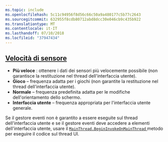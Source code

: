 ```yaml
---
ms.topic: include
ms.openlocfilehash: 5c11c94956f8d56c66c50a9a480177c5b77c2643
ms.sourcegitcommit: 632955f8cdb80712abd8dcc30e046cb9c435b922
ms.translationtype: MT
ms.contentlocale: it-IT
ms.lasthandoff: 07/10/2018
ms.locfileid: "37947434"
---
```

## <a name="sensor-speedxrefxamarinessentialssensorspeed"></a>[Velocità di sensore](xref:Xamarin.Essentials.SensorSpeed)

- **Più veloce** : ottenere i dati dei sensori più velocemente possibile (non garantisce la restituzione nel thread dell'interfaccia utente).
- **Gioco** – frequenza adatta per i giochi (non garantite la restituzione nel thread dell'interfaccia utente).
- **Normale** – frequenza predefinita adatta per le modifiche dell'orientamento dello schermo.
- **Interfaccia utente** – frequenza appropriata per l'interfaccia utente generale.

Se il gestore eventi non è garantito a essere eseguite sul thread dell'interfaccia utente e se il gestore eventi deve accedere a elementi dell'interfaccia utente, usare il [ `MainThread.BeginInvokeOnMainThread` ](~/essentials/main-thread.md) metodo per eseguire il codice sul thread UI.